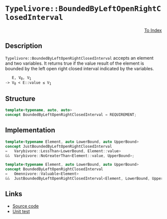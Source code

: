 <!-- Copyright 2024 Feng Mofan
SPDX-License-Identifier: Apache-2.0 -->

# `Typelivore::BoundedByLeftOpenRightClosedInterval`

<p style='text-align: right;'><a href="../../concepts.md#typelivore-bounded-by-left-open-right-closed-interval">To Index</a></p>

## Description

`Typelivore::BoundedByLeftOpenRightClosedInterval` accepts an element and two variables.
It returns true if the value result of the element is bounded by the left open right closed interval indicated by the variables.

<pre><code>   E, V<sub>0</sub>, V<sub>1</sub>
-> V<sub>0</sub> &lt; E::value &leq; V<sub>1</sub></code></pre>

## Structure

```C++
template<typename, auto, auto>
concept BoundedByLeftOpenRightClosedInterval = REQUIREMENT;
```

## Implementation

```C++
template<typename Element, auto LowerBound, auto UpperBound>
concept JustBoundedByLeftOpenRightClosedInterval
=   Varybivore::LessThan<LowerBound, Element::value>
&&  Varybivore::NoGreaterThan<Element::value, UpperBound>;

template<typename Element, auto LowerBound, auto UpperBound>
concept BoundedByLeftOpenRightClosedInterval
=   Omennivore::Valuable<Element> 
&&  JustBoundedByLeftOpenRightClosedInterval<Element, LowerBound, UpperBound>;
```

## Links

- [Source code](../../../../conceptrodon/typelivore/concepts/bounded_by_left_open_right_closed_interval.hpp)
- [Unit test](../../../../tests/unit/concepts/typelivore/bounded_by_left_open_right_closed_interval.test.hpp)
